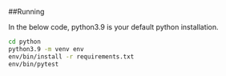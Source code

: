##Running

In the below code, python3.9 is your default python installation.
```bash
cd python
python3.9 -m venv env
env/bin/install -r requirements.txt
env/bin/pytest
```